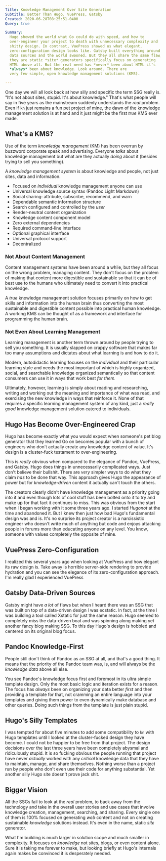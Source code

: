 ```yaml
---
Title: Knowledge Management Over Site Generation
Subtitle: Better Than Hugo, VuePress, Gatsby
Created: 2020-06-28T08:25:51-0400
Query: true

Summary:
  Hugo showed the world what Go could do with speed, and how to
  over-engineer your project to death with unnecessary complexity and
  shitty design. In contrast, VuePress showed us what elegant,
  zero-configuration design looks like. Gatsby built everything around
  data sources and the world swooned. But they all share the same flaw,
  they are static *site* generators specifically focus on generating
  HTML above all. But the real need has *never* been about HTML it's 
  *always* been about knowledge. Look around. There are
  very few simple, open knowledge management solutions (KMS).

---
```


One day we will all look back at how silly and specific the term SSG
really is. "It's not about sites, stupid. It's about knowledge." That's
what people will say in five years as the mainstream suddenly
understands the *real* problem. Even if `kn` just remains a fun pet
project of mine, the dawn of the knowledge management solution is at
hand and it just might be the first *true* KMS ever made.

## What's a KMS?

Use of the term *knowledge management* (KM) has been overrun by buzzword
corporate speak and advertising. Everyone *talks* about knowledge
management but what are they actually *doing* about it (besides trying
to sell you something).

A *knowledge management system* is about knowledge and people, not just
sites, data and information.

* Focused on *individual* knowledge management anyone can use
* Universal knowledge source syntax (Pandoc Light Markdown)
* Social sharing: attribute, subscribe, recommend, and warn
* Dependable semantic information structure
* Search configured and controlled by the *user* 
* Render-neutral content organization 
* Knowledge content component model
* Zero external dependencies
* Required command-line interface
* Optional graphical interface
* Universal protocol support
* Decentralized

### Not About Content Management

Content management systems have been around a while, but they all focus
on the wrong problem, managing content. They don't focus on the problem
of making that content more digestible and sustainable so that it can be
of best use to the humans who ultimately need to convert it into
practical knowledge.

A *true* knowledge management solution focuses primarily on how to get
skills and information into the human brain thus converting the most
sustainable and digestible content possible into practical human
knowledge. A working KMS can be thought of as a framework and interface
for programming the human brain.

### Not Even About Learning Management

Learning management is another term thrown around by people trying to
sell you something. It is usually slapped on crappy software that makes
far too many assumptions and dictates about what learning is and how to
do it. 

Modern, autodidactic learning focuses on the *individual* and their
particular learning style and needs the most important of which is
highly organized, social, and searchable knowledge organized
semantically so that content consumers can use it in ways that work best
*for them.*

Ultimately, however, learning is simply about reading and researching,
writing and working out the meaning and importance of what was read, and
exercising the new knowledge in ways that reinforce it. None of that
requires a specific learning management system of any kind, just a
*really good* knowledge management solution catered to individuals.

## Hugo Has Become Over-Engineered Crap

Hugo has become exactly what you would expect when someone's pet blog
generator that they learned Go on becomes popular with a bunch of
engineers who don't actually create any knowledge content of value. It's
design is a cluster-fuck testament to over-engineering. 

This is *really* obvious when compared to the elegance of Pandoc,
VuePress, and Gatsby. Hugo does things in unnecessarily complicated
ways. Just don't believe their bullshit. There are *very* simpler ways
to do what they claim *has* to be done that way. This approach gives
Hugo the appearance of power but for *knowledge-driven* content it
actually can't touch the others. 

The creators clearly didn't have knowledge management as a priority
going into it and even though lots of cool stuff has been bolted onto it
to try and make up for that fact it continues to miss. This was obvious
from the start when I began working with it some three years ago. I
started *Hugonot* at the time and abandoned it. But I knew then just how
bad Hugo's fundamental design was and is. It's no surprise its project
creator is a narcissistic engineer who doesn't write much of anything
but code and enjoys attacking people in forums more than educating
anyone on any level. You know, someone with values completely the
opposite of mine.

## VuePress Zero-Configuration

I realized this several years ago when looking at VuePress and how
elegant its raw design is. Take away is horrible server-side rendering
to provide hydration and you can see the elegance of its
zero-configuration approach. I'm really glad I experienced VuePress

## Gatsby Data-Driven Sources

Gatsby might have *a lot* of flaws but when I heard there was an SSG
that was built on top of a data-driven design I was ecstatic. In fact,
at the time I was building a tool called Xstatic for just the same
reason. Hugo seemed to completely miss the data-driven boat and was
spinning along making yet another fancy blog making SSG. To this day
Hugo's design is hobbled and centered on its original blog focus.

## Pandoc Knowledge-First

People still don't think of Pandoc as an SSG at all, and that's a good
thing. It means that the priority of the Pandoc team was, is, and will
always be the *knowledge data* above all else. 

You see Pandoc's knowledge focus first and foremost in its ultra simple
template design. Only the most basic logic and iteration exists for a
reason. The focus has *always* been on organizing your data better
*first* and then providing a template for that, not cramming an entire
language into your templates and giving them power to even dynamically
make database and other queries. Doing such things from the template is
just plain stupid.

## Hugo's Silly Templates

I was tempted for about five minutes to add some compatibility to `kn`
with Hugo templates until I looked at the cluster-fucked design they
have become. I could not be happier to be free from that project. The
design decisions over the last three years have been completely abysmal
and ridiculously stupid. It is so fucking obvious the people running
that project have never *actually* worked with any *critical* knowledge
data that they have to maintain, manage, and share themselves. Nothing
worse than a project run by people who don't even use their code for
anything substantial. Yet another silly Hugo site doesn't prove jack
shit.

## Bigger Vision

All the SSGs fail to look at the *real* problem, to back away from the
technology and take in the overall user stories and use cases that
involve knowledge creation, management, searching, and sharing. Every
single one of them is 100% focused on generating *web* content and not
on creating sustainable *knowledge* solutions instead. It's even in the
name, static *site* generator.

What I'm building is much larger in solution scope and much smaller in
complexity. It focuses on *knowledge* not sites, blogs, or even content
alone. Sure it is taking me forever to make, but looking briefly at
Hugo's internals again makes be convinced it is desperately needed.
